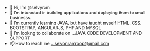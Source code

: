 - 👋 Hi, I’m @selvyram
- 👀 I’m interested in building applications and deploying them to small businesss.
- 🌱 I’m currently learning JAVA, but have taught myself HTML, CSS, BOOTSTRAP, ANGULARJS, PHP AND MYSQL
- 💞️ I’m looking to collaborate on ...JAVA CODE DEVELOPMENT AND SUPPORT
- 📫 How to reach me ...selvonramroop@gmail.com

<!---
selvyram/selvyram is a ✨ special ✨ repository because its `README.md` (this file) appears on your GitHub profile.
You can click the Preview link to take a look at your changes.
--->
